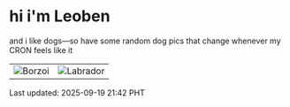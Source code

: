 # hi i'm Leoben

and i like dogs—so have some random dog pics that change whenever my CRON feels like it

|  |  |
|--------|----------|
| ![Borzoi](https://random-dog-vercel.vercel.app/api/random-borzoi?v=1758289339) | ![Labrador](https://random-dog-vercel.vercel.app/api/random-labrador?v=1758289339) |

Last updated: 2025-09-19 21:42 PHT
